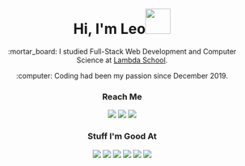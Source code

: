 
# <div align="center">Hi, I'm Leo<img src="https://media.giphy.com/media/SSiTXd0u9gt2x1yfiB/giphy.gif" height="50" width="50"/></div> 
<div align="center">
  <p>:mortar_board: I studied Full-Stack Web Development and Computer Science at <a href="https://lambdaschool.com/">Lambda School</a>.</p>
  <p>:computer: Coding had been my passion since December 2019.</p>
</div>

### <div align="center">Reach Me</div>
<div align="center">
  <a href="mailto:leosanchezwebdev@gmail.com" target="_blank"><img src="https://img.shields.io/badge/-GMAIL-D14836?style=for-the-badge&logo=gmail&logoColor=white"/></a>
  <a href="https://www.linkedin.com/in/leosanchez-webdev" target="_blank"><img src="https://img.shields.io/badge/-LINKEDIN-0077B5?style=for-the-badge&logo=linkedin&logoColor=white"/></a>
  <a href="https://www.leandro-sanchez.com/" target="_blank"><img src="https://img.shields.io/badge/-Leandro%20Sanchez.com-000000?style=for-the-badge&logo=google-chrome&logoColor=white"/></a>
</div>

### <div align="center">Stuff I'm Good At</div>
<div align="center">
<!--   <img src=""/> -->
  <img src="https://img.shields.io/badge/-HTML5-000000?style=flat&logo=html5"/>
  <img src="https://img.shields.io/badge/-CSS3-000000?style=flat&logo=css3"/>
  <img src="https://img.shields.io/badge/-JavaScript-000000?style=flat&logo=javascript"/>
  <img src="https://img.shields.io/badge/-React-000000?style=flat&logo=react"/>
  <img src="https://img.shields.io/badge/-TypeScript-000000?style=flat&logo=typescript&logoColor=007ACC"/>
  <img src="https://img.shields.io/badge/-Node.js-000000?style=flat&logo=node.js&logoColor=339933"/>
</div>
